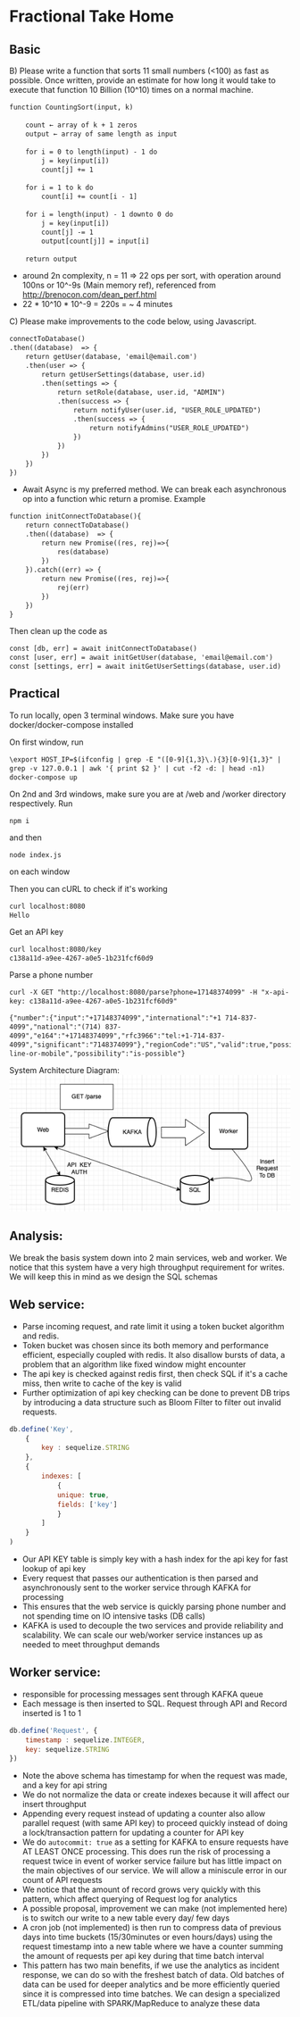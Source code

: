 # Fractional Take Home
## Basic

B) Please write a function that sorts 11 small numbers (<100) as fast as possible. Once written, provide an estimate for how long it would take to execute that function 10 Billion (10^10) times on a normal machine.
```
function CountingSort(input, k)
    
    count ← array of k + 1 zeros
    output ← array of same length as input
    
    for i = 0 to length(input) - 1 do
        j = key(input[i])
        count[j] += 1

    for i = 1 to k do
        count[i] += count[i - 1]

    for i = length(input) - 1 downto 0 do
        j = key(input[i])
        count[j] -= 1
        output[count[j]] = input[i]

    return output
```
- around 2n complexity, n = 11 => 22 ops per sort, with operation around 100ns or 10^-9s (Main memory ref), referenced from http://brenocon.com/dean_perf.html
- 22 * 10^10 * 10^-9 = 220s = ~ 4 minutes

C) Please make improvements to the code below, using Javascript.

```
connectToDatabase()
.then((database)  => {
    return getUser(database, 'email@email.com')
    .then(user => {
        return getUserSettings(database, user.id)
        .then(settings => {
            return setRole(database, user.id, "ADMIN")
            .then(success => {
                return notifyUser(user.id, "USER_ROLE_UPDATED")
                .then(success => {
                    return notifyAdmins("USER_ROLE_UPDATED")
                })
            })
        })
    })
})
```
- Await Async is my preferred method. We can break each asynchronous op into a function whic return a promise. Example
```
function initConnectToDatabase(){
    return connectToDatabase()
    .then((database)  => {
        return new Promise((res, rej)=>{
            res(database)
        })
    }).catch((err) => {
        return new Promise((res, rej)=>{
            rej(err)
        })
    })
}
```
Then clean up the code as
```
const [db, err] = await initConnectToDatabase()
const [user, err] = await initGetUser(database, 'email@email.com')
const [settings, err] = await initGetUserSettings(database, user.id)
```

## Practical
To run locally, open 3 terminal windows. Make sure you have docker/docker-compose installed

On first window, run

```
\export HOST_IP=$(ifconfig | grep -E "([0-9]{1,3}\.){3}[0-9]{1,3}" | grep -v 127.0.0.1 | awk '{ print $2 }' | cut -f2 -d: | head -n1)
docker-compose up
```

On 2nd and 3rd windows, make sure you are at /web and /worker directory respectively. Run
```
npm i
```

and then 

```
node index.js
```
on each window

Then you can cURL to check if it's working

```console
curl localhost:8080  
Hello  
```

Get an API key
```console
curl localhost:8080/key
c138a11d-a9ee-4267-a0e5-1b231fcf60d9
```
Parse a phone number
```console
curl -X GET "http://localhost:8080/parse?phone=17148374099" -H "x-api-key: c138a11d-a9ee-4267-a0e5-1b231fcf60d9"
```
```
{"number":{"input":"+17148374099","international":"+1 714-837-4099","national":"(714) 837-4099","e164":"+17148374099","rfc3966":"tel:+1-714-837-4099","significant":"7148374099"},"regionCode":"US","valid":true,"possible":true,"canBeInternationallyDialled":true,"type":"fixed-line-or-mobile","possibility":"is-possible"}
```

System Architecture Diagram:
![](/./system.png "System Diagram")

## Analysis:
We break the basis system down into 2 main services, web and worker. We notice that this system have a very high throughput requirement for writes. We will keep this in mind as we design the SQL schemas
## Web service:
- Parse incoming request, and rate limit it using a token bucket algorithm and redis.
- Token bucket was chosen since its both memory and performance efficient, especially coupled with redis. It also disallow bursts of data, a problem that an algorithm like fixed window might encounter
- The api key is checked against redis first, then check SQL if it's a cache miss, then write to cache of the key is valid
- Further optimization of api key checking can be done to prevent DB trips by introducing a data structure such as Bloom Filter to filter out invalid requests.
``` js
db.define('Key', 
    {
        key : sequelize.STRING
    }, 
    {
        indexes: [
            {
            unique: true,
            fields: ['key']
            }
        ]
    }
)
```
- Our API KEY table is simply key with a hash index for the api key for fast lookup of api key
- Every request that passes our authentication is then parsed and asynchronously sent to the worker service through KAFKA for processing
- This ensures that the web service is quickly parsing phone number and not spending time on IO intensive tasks (DB calls)
- KAFKA is used to decouple the two services and provide reliability and scalability. We can scale our web/worker service instances up as needed to meet throughput demands
## Worker service:
- responsible for processing messages sent through KAFKA queue
- Each message is then inserted to SQL. Request through API and Record inserted is 1 to 1
```js
db.define('Request', {
    timestamp : sequelize.INTEGER,
    key: sequelize.STRING
})
```
- Note the above schema has timestamp for when the request was made, and a key for api string
- We do not normalize the data or create indexes because it will affect our insert throughput
- Appending every request instead of updating a counter also allow parallel request (with same API key) to proceed quickly instead of doing a lock/transaction pattern for updating a counter for API key
- We do `autocommit: true` as a setting for KAFKA to ensure requests have AT LEAST ONCE processing. This does run the risk of processing a request twice in event of worker service failure but has little impact on the main objectives of our service. We will allow a miniscule error in our count of API requests
- We notice that the amount of record grows very quickly with this pattern, which affect querying of Request log for analytics 
- A possible proposal, improvement we can make (not implemented here) is to switch our write to a new table every day/ few days
- A cron job (not implemented) is then run to compress data of previous days into time buckets (15/30minutes or even hours/days) using the request timestamp into a new table where we have a counter summing the amount of requests per api key during that time batch interval
- This pattern has two main benefits, if we use the analytics as incident response, we can do so with the freshest batch of data. Old batches of data can be used for deeper analytics and be more efficiently queried since it is compressed into time batches. We can design a specialized ETL/data pipeline with SPARK/MapReduce to analyze these data

